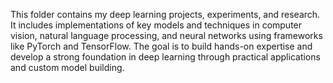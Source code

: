 This folder contains my deep learning projects, experiments, and research. It includes implementations of key models and techniques in computer vision, natural language processing, and neural networks using frameworks like PyTorch and TensorFlow. The goal is to build hands-on expertise and develop a strong foundation in deep learning through practical applications and custom model building.
